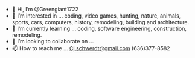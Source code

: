 - 👋 Hi, I’m @Greengiant1722
- 👀 I’m interested in ... coding, video games, hunting, nature, animals, sports, cars, computers, history, remodeling, building and architecture. 
- 🌱 I’m currently learning ... coding, software engineering, construction, remodeling.
- 💞️ I’m looking to collaborate on ... 
- 📫 How to reach me ... Cj.schwerdt@gmail.com (636)377-8582

<!---
Greengiant1722/Greengiant1722 is a ✨ special ✨ repository because its `README.md` (this file) appears on your GitHub profile.
You can click the Preview link to take a look at your changes.
--->
